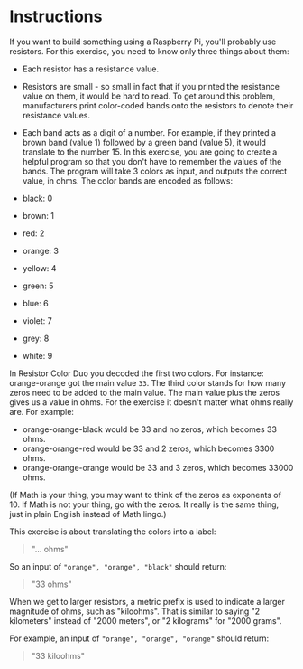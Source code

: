 # Instructions
If you want to build something using a Raspberry Pi, you'll probably use resistors. For this exercise, you need to know only three things about them:

- Each resistor has a resistance value.
  
- Resistors are small - so small in fact that if you printed the resistance value on them, it would be hard to read. To get around this problem, manufacturers print color-coded bands onto the resistors to denote their resistance values.
  
- Each band acts as a digit of a number. For example, if they printed a brown band (value 1) followed by a green band (value 5), it would translate to the number 15. In this exercise, you are going to create a helpful program so that you don't have to remember the values of the bands. The program will take 3 colors as input, and outputs the correct value, in ohms. The color bands are encoded as follows:

- black: 0
- brown: 1
- red: 2
- orange: 3
- yellow: 4
- green: 5
- blue: 6
- violet: 7
- grey: 8
- white: 9

In Resistor Color Duo you decoded the first two colors. For instance: orange-orange got the main value `33`. The third color stands for how many zeros need to be added to the main value. The main value plus the zeros gives us a value in ohms. For the exercise it doesn't matter what ohms really are. For example:

- orange-orange-black would be 33 and no zeros, which becomes 33 ohms.
- orange-orange-red would be 33 and 2 zeros, which becomes 3300 ohms.
- orange-orange-orange would be 33 and 3 zeros, which becomes 33000 ohms.

(If Math is your thing, you may want to think of the zeros as exponents of 10. If Math is not your thing, go with the zeros. It really is the same thing, just in plain English instead of Math lingo.)

This exercise is about translating the colors into a label:

>"... ohms"

So an input of `"orange", "orange", "black"` should return:

>"33 ohms"

When we get to larger resistors, a metric prefix is used to indicate a larger magnitude of ohms, such as "kiloohms". That is similar to saying "2 kilometers" instead of "2000 meters", or "2 kilograms" for "2000 grams".

For example, an input of `"orange", "orange", "orange"` should return:

>"33 kiloohms"